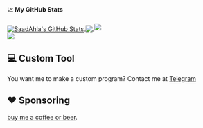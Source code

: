 
#### &#x1f4c8; My GitHub Stats

<a href="https://twitter.com/ImSaadAhla">
  <img align="center" src="https://github-readme-stats.vercel.app/api?username=SaadAhla&show_icons=true&line_height=33&count_private=true&theme=dark" alt="SaadAhla's GitHub Stats" />
</a>

<a href="https://twitter.com/ImSaadAhla">
  <img align="center" src="https://github-readme-stats.vercel.app/api/top-langs/?username=SaadAhla&&hide=cmake&langs_count=4&line_height=35&theme=dark" />
</a>

<a href="https://twitter.com/ImSaadAhla">
  <img src="https://github-readme-streak-stats.herokuapp.com/?user=SaadAhla&theme=dark" />
</a>
<br/>
<a href="https://twitter.com/ImSaadAhla">
  <img src="https://img.shields.io/twitter/follow/SaadAhla?style=for-the-badge&logo=twitter&&labelColor=1f1f1f&color=5fffaf" />
</a>

## 💻 Custom Tool 

You want me to make a custom program? Contact me at [Telegram](https://t.me/Bla1ak)

## ❤️ Sponsoring

[buy me a coffee or beer](https://github.com/sponsors/SaadAhla).  


